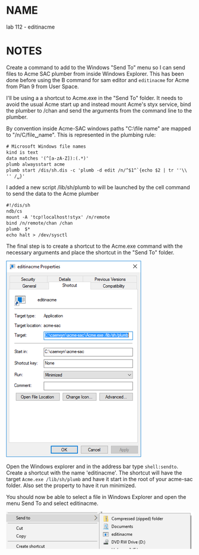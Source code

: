 #  NAME
lab 112 - editinacme

#  NOTES
Create a command to add to the Windows "Send To" menu so I can send files to Acme SAC plumber from inside Windows Explorer. This has been done before using the B command for sam editor and `editinacme` for Acme from Plan 9 from User Space.

I'll be using a a shortcut to Acme.exe in the "Send To" folder. It needs to avoid the usual Acme start up and instead mount Acme's styx service, bind the plumber to /chan and send the arguments from the command line to the plumber.

By convention inside Acme-SAC windows paths "C:\file name" are mapped to "/n/C/file␣name".  This is represented in the plumbing rule:

	# Microsoft Windows file names
	kind is text
	data matches '(^[a-zA-Z]):(.*)'
	plumb alwaysstart acme
	plumb start /dis/sh.dis -c 'plumb -d edit /n/^$1^`{echo $2 | tr ''\\ '' /␣}'

I added a new script /lib/sh/plumb to will be launched by the cell command to send the data to the Acme plumber

	#!/dis/sh
	ndb/cs
	mount -A 'tcp!localhost!styx' /n/remote
	bind /n/remote/chan /chan
	plumb  $*
	echo halt > /dev/sysctl

The final step is to create a shortcut to the Acme.exe command with the necessary arguments and place the shortcut in the "Send To" folder.  

![shortcut](editinacme-shortcut.png) 

Open the Windows explorer and in the address bar type `shell:sendto`. Create a shortcut with the name 'editinacme'. The shortcut will have the target `Acme.exe /lib/sh/plumb` and have it start in the root of your acme-sac folder.  Also set the property to have it run minimized.

You should now be able to select a file in Windows Explorer and open the menu Send To and select editinacme. 

![editinacme](editinacme.png)

